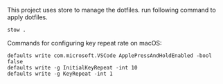 This project uses store to manage the dotfiles.
run following command to apply dotfiles.
```bash
stow .

```

Commands for configuring key repeat rate on macOS:
```
defaults write com.microsoft.VSCode ApplePressAndHoldEnabled -bool false
defaults write -g InitialKeyRepeat -int 10
defaults write -g KeyRepeat -int 1
```
